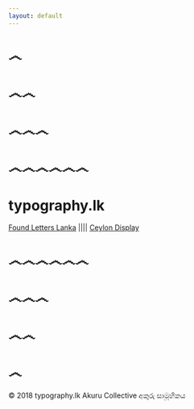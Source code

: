 ```yaml
---
layout: default
---
```





# ෴

# ෴෴

# ෴෴෴ 

# ෴෴෴෴෴෴ 

# typography.lk

[Found Letters Lanka](http://found.typography.lk/) |||| [Ceylon Display](http://display.typography.lk/)

# ෴෴෴෴෴෴ 

# ෴෴෴ 

# ෴෴

# ෴


 © 2018 typography.lk Akuru Collective අකුරු සාමූහිකය  







